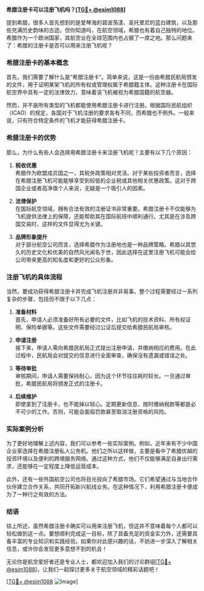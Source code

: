 **希腊注册卡可以注册飞机吗？[[TG💪+ @esim1088](https://t.me/s/esim1088)]**

提到希腊，很多人首先想到的是爱琴海的碧波荡漾、圣托里尼的蓝白建筑，以及那些充满历史韵味的古迹。但你知道吗，在航空领域，希腊也有着自己独特的地位。希腊作为一个欧洲国家，其航空业在全球范围内也占据了一席之地。那么问题来了：希腊的注册卡是否可以用来注册飞机呢？

### 希腊注册卡的基本概念

首先，我们需要了解什么是“希腊注册卡”。简单来说，这是一份由希腊民航局颁发的文件，用于证明某架飞机的所有权或管理权属于希腊籍主体。这种注册卡在国际航空界中具有一定的法律效力，意味着该飞机被视为希腊国籍的航空器。

然而，并不是所有类型的飞机都能使用希腊注册卡进行注册。根据国际民航组织（ICAO）的规定，各国对于飞机注册的要求各有不同，而希腊也不例外。一般来说，只有符合特定条件的飞机才能获得希腊注册卡。

### 希腊注册卡的优势

那么，为什么有些人会选择用希腊注册卡来注册飞机呢？主要有以下几个原因：

1. **税收优惠**  
   希腊作为欧盟成员国之一，其税务政策相对灵活。对于某些投资者而言，选择在希腊注册飞机可能能够享受到较低的企业税或其他相关优惠政策。这对于跨国企业或者高净值个人来说，无疑是一个吸引人的因素。

2. **法律保护**  
   在国际航空领域，拥有合法有效的注册证书非常重要。希腊注册卡不仅能够为飞机提供法律上的保障，还能帮助其在国际航班中顺利通行。尤其是在涉及跨国交易时，这样的文件显得尤为关键。

3. **品牌形象提升**  
   对于部分航空公司而言，选择希腊作为注册地也是一种品牌策略。希腊以其悠久的历史文化和优美的自然风光闻名于世，因此选择在这里注册飞机可能会给公司带来更高的知名度和更好的公众形象。

### 注册飞机的具体流程

当然，要成功获得希腊注册卡并完成飞机注册并非易事。整个过程需要经过一系列复杂的步骤，包括但不限于以下几点：

1. **准备材料**  
   首先，申请人必须准备好所有必要的文件，比如飞机的技术资料、所有权证明、保险单据等。这些文件需要经过公证后提交给希腊民航局审核。

2. **申请注册**  
   接下来，申请人需向希腊民航局正式提出注册申请，并缴纳相应的费用。在此过程中，民航局会对提交的信息进行全面审查，确保没有遗漏或错误之处。

3. **等待审批**  
   审核期间，申请人需要保持耐心，因为这个环节往往耗时较长。一旦通过审批，希腊民航局将颁发正式的注册卡。

4. **后续维护**  
   即使拿到了注册卡，也不能掉以轻心。定期更新信息、按时缴纳税款等都是必不可少的工作。否则，可能会面临罚款甚至取消注册资格的风险。

### 实际案例分析

为了更好地理解上述内容，我们可以参考一些实际案例。例如，近年来有不少中国企业家选择在希腊注册私人公务机。他们之所以这样做，主要是看中了希腊优越的投资环境以及便利的跨境服务网络。通过这种方式，他们不仅能够满足自身出行需求，还能够在一定程度上降低运营成本。

此外，还有一些外国航空公司也将目光投向了希腊市场。它们希望通过与当地合作伙伴建立合作关系，共同开拓新兴航线业务。在这种情况下，利用希腊注册卡便成为了一种行之有效的方法。

### 结语

综上所述，虽然希腊注册卡确实可以用来注册飞机，但这并不意味着每个人都可以轻松做到这一点。要想顺利完成这一目标，除了具备充足的资金实力外，还需要具备丰富的专业知识和实践经验。如果你对此感兴趣的话，不妨进一步深入了解相关信息，或许你会发现更多意想不到的机会！

无论你是航空爱好者还是专业人士，都欢迎加入我们的讨论群组[[TG💪+ @esim1088](https://t.me/s/esim1088)]，让我们一起探讨更多关于航空领域的精彩话题吧！  

[[TG💪+ @esim1088](https://t.me/s/esim1088) ![Image](https://i.postimg.cc/4NQfJmqS/Snipaste-2025-05-13-00-14-12.png)]